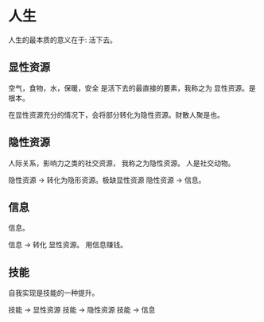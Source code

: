 # 人生
人生的最本质的意义在于: 活下去。

## 显性资源
空气，食物，水，保暖，安全 是活下去的最直接的要素，我称之为 显性资源。是根本。

在显性资源充分的情况下，会将部分转化为隐性资源。财散人聚是也。

## 隐性资源
人际关系，影响力之类的社交资源， 我称之为隐性资源。 人是社交动物。

隐性资源 -> 转化为隐形资源。极缺显性资源
隐性资源 -> 信息。

## 信息
信息。

信息 -> 转化 显性资源。 用信息赚钱。


## 技能
自我实现是技能的一种提升。

技能 -> 显性资源
技能 -> 隐性资源
技能 -> 信息


